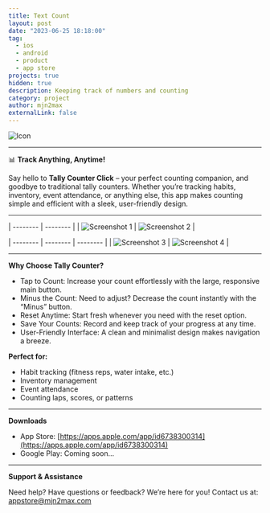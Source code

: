 ```yaml
---
title: Text Count
layout: post
date: "2023-06-25 18:18:00"
tag:
  - ios
  - android
  - product
  - app store
projects: true
hidden: true
description: Keeping track of numbers and counting
category: project
author: mjn2max
externalLink: false
---
```


![Icon](../assets/projects/text-count/app-icon-light.png)

---

📊 **Track Anything, Anytime!**

Say hello to **Tally Counter Click** – your perfect counting companion, and goodbye to traditional tally counters. Whether you’re tracking habits, inventory, event attendance, or anything else, this app makes counting simple and efficient with a sleek, user-friendly design.

---

| -------- | -------- |
| ![Screenshot 1](../assets/projects/text-count/1.png) | ![Screenshot 2](../assets/projects/text-count/2.png) |

| -------- | -------- | -------- |
| ![Screenshot 3](../assets/projects/text-count/3.png) | ![Screenshot 4](../assets/projects/text-count/4.png) |

---

**Why Choose Tally Counter?**

- Tap to Count: Increase your count effortlessly with the large, responsive main button.
- Minus the Count: Need to adjust? Decrease the count instantly with the “Minus” button.
- Reset Anytime: Start fresh whenever you need with the reset option.
- Save Your Counts: Record and keep track of your progress at any time.
- User-Friendly Interface: A clean and minimalist design makes navigation a breeze.

**Perfect for:**

- Habit tracking (fitness reps, water intake, etc.)
- Inventory management
- Event attendance
- Counting laps, scores, or patterns

---

**Downloads**

- App Store: [https://apps.apple.com/app/id6738300314](https://apps.apple.com/app/id6738300314)
- Google Play: Coming soon...

---

**Support & Assistance**

Need help? Have questions or feedback?
We’re here for you! Contact us at: [appstore@mjn2max.com](mailto:appstore@mjn2max.com)
